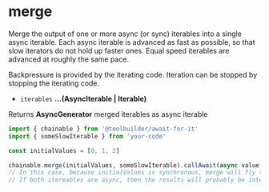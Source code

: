 # merge

Merge the output of one or more async (or sync) iterables into a single async iterable. Each
async iterable is advanced as fast as possible, so that slow iterators do not hold
up faster ones. Equal speed iterables are advanced at roughly the same pace.

Backpressure is provided by the iterating code. Iteration can be stopped by stopping
the iterating code.

-   `iterables` **...(AsyncIterable | Iterable)**

Returns **AsyncGenerator** merged iterables as async iterable

```javascript
import { chainable } from '@toolbuilder/await-for-it'
import { someSlowIterable } from 'your-code'

const initialValues = [0, 1, 2]

chainable.merge(initialValues, someSlowIterable).callAwait(async value => doSomething(value)).run()
// In this case, because initialValues is synchronous, merge will fly through those first.
// If both itereables are async, then the results will probably be interleaved.
```
